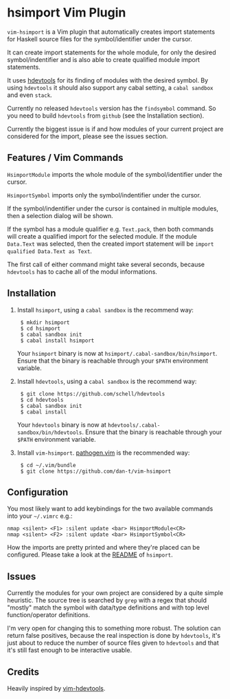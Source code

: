 hsimport Vim Plugin
===================

`vim-hsimport` is a Vim plugin that automatically creates import statements for
Haskell source files for the symbol/identifier under the cursor.

It can create import statements for the whole module, for only the desired
symbol/indentifier and is also able to create qualified module import
statements.

It uses [hdevtools](<https://github.com/schell/hdevtools/>) for its finding
of modules with the desired symbol. By using `hdevtools` it should also
support any cabal setting, a `cabal sandbox` and even `stack`.

Currently no released `hdevtools` version has the `findsymbol` command.
So you need to build `hdevtools` from `github` (see the Installation section).

Currently the biggest issue is if and how modules of your current project are
considered for the import, please see the issues section.

Features / Vim Commands
-----------------------

`HsimportModule` imports the whole module of the symbol/identifier under the cursor.

`HsimportSymbol` imports only the symbol/indentifier under the cursor.

If the symbol/indentifier under the cursor is contained in multiple modules,
then a selection dialog will be shown.

If the symbol has a module qualifier e.g. `Text.pack`, then both commands will create
a qualified import for the selected module. If the module `Data.Text` was selected,
then the created import statement will be `import qualified Data.Text as Text`.

The first call of either command might take several seconds, because `hdevtools` has to
cache all of the modul informations.

Installation
------------

1. Install `hsimport`, using a `cabal sandbox` is the recommend way:

        $ mkdir hsimport
        $ cd hsimport
        $ cabal sandbox init
        $ cabal install hsimport
   
    Your `hsimport` binary is now at `hsimport/.cabal-sandbox/bin/hsimport`.
    Ensure that the binary is reachable through your `$PATH` environment variable.

2. Install `hdevtools`, using a `cabal sandbox` is the recommend way:

        $ git clone https://github.com/schell/hdevtools
        $ cd hdevtools
        $ cabal sandbox init
        $ cabal install

    Your `hdevtools` binary is now at `hdevtools/.cabal-sandbox/bin/hdevtools`.
    Ensure that the binary is reachable through your `$PATH` environment variable.

3. Install `vim-hsimport`. [pathogen.vim](<https://github.com/tpope/vim-pathogen/>)
   is the recommended way:

        $ cd ~/.vim/bundle
        $ git clone https://github.com/dan-t/vim-hsimport

Configuration
-------------

You most likely want to add keybindings for the two available commands into your `~/.vimrc` e.g.:

    nmap <silent> <F1> :silent update <bar> HsimportModule<CR>
    nmap <silent> <F2> :silent update <bar> HsimportSymbol<CR>

How the imports are pretty printed and where they're placed can be configured. Please take a look
at the [README](<https://github.com/dan-t/hsimport/blob/master/README.md>) of `hsimport`.

Issues
------

Currently the modules for your own project are considered by a quite simple heuristic.
The source tree is searched by `grep` with a regex that should "mostly" match
the symbol with data/type definitions and with top level function/operator
definitions.

I'm very open for changing this to something more robust. The solution can return false
positives, because the real inspection is done by `hdevtools`, it's just about to reduce
the number of source files given to `hdevtools` and that it's still fast enough to be
interactive usable.

Credits
-------

Heavily inspired by [vim-hdevtools](<https://github.com/bitc/vim-hdevtools/>).
